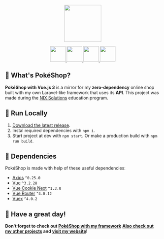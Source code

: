 <p align='center'><img src="https://raw.githubusercontent.com/PAXANDDOS/PAXANDDOS/main/Images/pokeball.png" height="120"></p>
<p align="center">
        <a href="https://vuejs.org/" target="_blank">
            <img src="https://upload.wikimedia.org/wikipedia/commons/9/95/Vue.js_Logo_2.svg" height="50">
        </a>
        <a href="https://vitejs.dev/" target="_blank">
            <img src="https://vitejs.dev/logo.svg" height="50">
        </a>
        <a href="https://eslint.org/" target="_blank">
            <img src="https://d33wubrfki0l68.cloudfront.net/204482ca413433c80cd14fe369e2181dd97a2a40/092e2/assets/img/logo.svg" height="50">
        </a>
        <a href="https://axios-http.com/" target="_blank">
            <img src="https://images.opencollective.com/axios/f4438d6/logo/256.png" height="50">
        </a>
</p>

## :thinking: What's PokéShop?

**PokéShop with Vue.js 3** is a mirror for my **zero-dependency** online shop built with my own Laravel-like framework that uses its **API**. This project was made during the [NIX Solutions](https://www.nixsolutions.com/) education program.

## :toolbox: Run Locally

1. [Download the latest release](https://github.com/PAXANDDOS/pokeshop-vue/releases/download/v1.0/v1.0-pokeshop-vue.zip).
2. Instal required dependencies with `npm i`.
3. Start project at dev with `npm start`. Or make a production build with `npm run build`.

## :jigsaw: Dependencies

PokéShop is made with help of these useful dependencies:

-   [Axios](https://axios-http.com/) `^0.25.0`
-   [Vue](https://vuejs.org/) `^3.2.28`
-   [Vue Cookie Next](https://github.com/anish2690/vue-cookie-next) `^1.3.0`
-   [Vue Router](https://router.vuejs.org/) `^4.0.12`
-   [Vuex](https://vuex.vuejs.org/) `^4.0.2`

## :fox_face: Have a great day!

**Don't forget to check out [PokéShop with my framework](https://github.com/PAXANDDOS/pokeshop-web)**
**[Also check out my other projects](https://github.com/PAXANDDOS?tab=repositories) and [visit my website](https://paxanddos.github.io)!**
